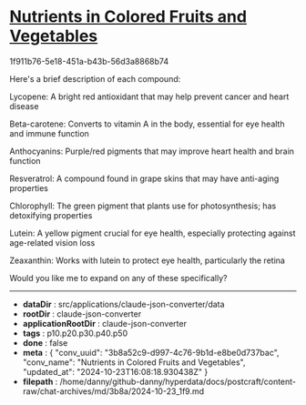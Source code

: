 # [Nutrients in Colored Fruits and Vegetables](https://claude.ai/chat/3b8a52c9-d997-4c76-9b1d-e8be0d737bac)

1f911b76-5e18-451a-b43b-56d3a8868b74

 Here's a brief description of each compound:

Lycopene: A bright red antioxidant that may help prevent cancer and heart disease

Beta-carotene: Converts to vitamin A in the body, essential for eye health and immune function

Anthocyanins: Purple/red pigments that may improve heart health and brain function

Resveratrol: A compound found in grape skins that may have anti-aging properties

Chlorophyll: The green pigment that plants use for photosynthesis; has detoxifying properties

Lutein: A yellow pigment crucial for eye health, especially protecting against age-related vision loss

Zeaxanthin: Works with lutein to protect eye health, particularly the retina

Would you like me to expand on any of these specifically?

---

* **dataDir** : src/applications/claude-json-converter/data
* **rootDir** : claude-json-converter
* **applicationRootDir** : claude-json-converter
* **tags** : p10.p20.p30.p40.p50
* **done** : false
* **meta** : {
  "conv_uuid": "3b8a52c9-d997-4c76-9b1d-e8be0d737bac",
  "conv_name": "Nutrients in Colored Fruits and Vegetables",
  "updated_at": "2024-10-23T16:08:18.930438Z"
}
* **filepath** : /home/danny/github-danny/hyperdata/docs/postcraft/content-raw/chat-archives/md/3b8a/2024-10-23_1f9.md